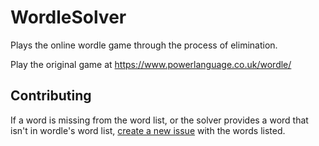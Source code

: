 # WordleSolver
Plays the online wordle game through the process of elimination.

Play the original game at https://www.powerlanguage.co.uk/wordle/

## Contributing
If a word is missing from the word list, or the solver provides a word that isn't in wordle's word list, [create a new issue](https://github.com/asasine/WordleSolver/issues/new/choose) with the words listed.
